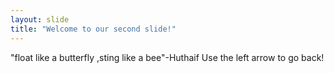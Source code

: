 ```yaml
---
layout: slide
title: "Welcome to our second slide!"
---
```

"float like a butterfly ,sting like a bee"-Huthaif
Use the left arrow to go back!
